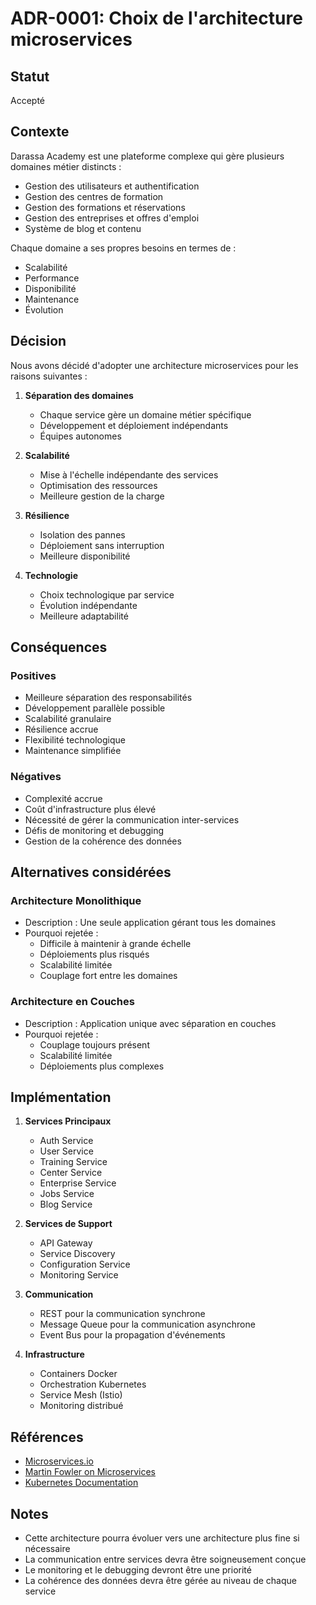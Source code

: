 # ADR-0001: Choix de l'architecture microservices

## Statut
Accepté

## Contexte
Darassa Academy est une plateforme complexe qui gère plusieurs domaines métier distincts :
- Gestion des utilisateurs et authentification
- Gestion des centres de formation
- Gestion des formations et réservations
- Gestion des entreprises et offres d'emploi
- Système de blog et contenu

Chaque domaine a ses propres besoins en termes de :
- Scalabilité
- Performance
- Disponibilité
- Maintenance
- Évolution

## Décision
Nous avons décidé d'adopter une architecture microservices pour les raisons suivantes :

1. **Séparation des domaines**
   - Chaque service gère un domaine métier spécifique
   - Développement et déploiement indépendants
   - Équipes autonomes

2. **Scalabilité**
   - Mise à l'échelle indépendante des services
   - Optimisation des ressources
   - Meilleure gestion de la charge

3. **Résilience**
   - Isolation des pannes
   - Déploiement sans interruption
   - Meilleure disponibilité

4. **Technologie**
   - Choix technologique par service
   - Évolution indépendante
   - Meilleure adaptabilité

## Conséquences
### Positives
- Meilleure séparation des responsabilités
- Développement parallèle possible
- Scalabilité granulaire
- Résilience accrue
- Flexibilité technologique
- Maintenance simplifiée

### Négatives
- Complexité accrue
- Coût d'infrastructure plus élevé
- Nécessité de gérer la communication inter-services
- Défis de monitoring et debugging
- Gestion de la cohérence des données

## Alternatives considérées
### Architecture Monolithique
- Description : Une seule application gérant tous les domaines
- Pourquoi rejetée :
  - Difficile à maintenir à grande échelle
  - Déploiements plus risqués
  - Scalabilité limitée
  - Couplage fort entre les domaines

### Architecture en Couches
- Description : Application unique avec séparation en couches
- Pourquoi rejetée :
  - Couplage toujours présent
  - Scalabilité limitée
  - Déploiements plus complexes

## Implémentation
1. **Services Principaux**
   - Auth Service
   - User Service
   - Training Service
   - Center Service
   - Enterprise Service
   - Jobs Service
   - Blog Service

2. **Services de Support**
   - API Gateway
   - Service Discovery
   - Configuration Service
   - Monitoring Service

3. **Communication**
   - REST pour la communication synchrone
   - Message Queue pour la communication asynchrone
   - Event Bus pour la propagation d'événements

4. **Infrastructure**
   - Containers Docker
   - Orchestration Kubernetes
   - Service Mesh (Istio)
   - Monitoring distribué

## Références
- [Microservices.io](https://microservices.io/)
- [Martin Fowler on Microservices](https://martinfowler.com/articles/microservices.html)
- [Kubernetes Documentation](https://kubernetes.io/docs/)

## Notes
- Cette architecture pourra évoluer vers une architecture plus fine si nécessaire
- La communication entre services devra être soigneusement conçue
- Le monitoring et le debugging devront être une priorité
- La cohérence des données devra être gérée au niveau de chaque service 